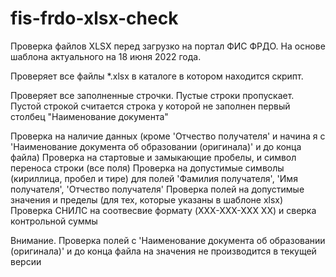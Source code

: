 # fis-frdo-xlsx-check

Проверка файлов XLSX перед загрузко на портал ФИС ФРДО. На основе шаблона актуального на 18 июня 2022 года.

Проверяет все файлы *.xlsx в каталоге в котором находится скрипт.

Проверяет все заполненные строчки. Пустые строки пропускает. Пустой строкой считается строка у которой не заполнен первый столбец "Наименование документа"

Проверка на наличие данных (кроме 'Отчество получателя' и начина я с 'Наименование документа об образовании (оригинала)' и до конца файла)
Проверка на стартовые и замыкающие пробелы, и символ переноса строки (все поля)
Проверка на допустимые символы (кириллица, пробел и тире) для полей 'Фамилия получателя', 'Имя получателя', 'Отчество получателя'
Проверка полей на допустимые значения и пределы (для тех, которые указаны в шаблоне xlsx)
Проверка СНИЛС на соотвесвие формату (XXX-XXX-XXX XX) и сверка контрольной суммы

Внимание. Проверка полей с 'Наименование документа об образовании (оригинала)' и до конца файла на значения не производится в текущей версии
